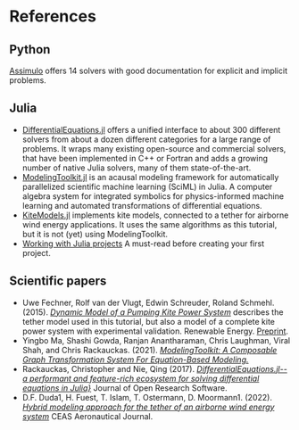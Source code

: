 # References

## Python
[Assimulo](https://jmodelica.org/assimulo/) offers 14 solvers
with good documentation for explicit and implicit problems.

## Julia
- [DifferentialEquations.jl](https://docs.sciml.ai/DiffEqDocs/stable/) offers a unified interface to about 300 different solvers from about a dozen different categories for a large range of problems. It wraps many existing open-source and commercial solvers, that have been implemented in C++ or Fortran and adds a growing number of native Julia solvers, many of them state-of-the-art.
- [ModelingToolkit.jl](https://github.com/SciML/ModelingToolkit.jl) is an acausal modeling framework for automatically parallelized scientific machine learning (SciML) in Julia. A computer algebra system for integrated symbolics for physics-informed machine learning and automated transformations of differential equations. 
- [KiteModels.jl](https://ufechner7.github.io/KiteModels.jl/stable/) implements kite models, connected to a tether for airborne wind energy applications. It uses the same algorithms as this tutorial, but it is not (yet) using ModelingToolkit. 
- [Working with Julia projects](https://ufechner7.github.io/2022/08/16/julia-projects.html) A must-read before creating your first project.

## Scientific papers
- Uwe Fechner, Rolf van der Vlugt, Edwin Schreuder, Roland Schmehl. (2015). [*Dynamic Model of a Pumping Kite Power System*](https://www.sciencedirect.com/science/article/pii/S0960148115003080)  describes the tether model used in this tutorial, but also a model of a complete kite power system with experimental validation. Renewable Energy. [Preprint](http://arxiv.org/abs/1406.6218).
- Yingbo Ma, Shashi Gowda, Ranjan Anantharaman, Chris Laughman, Viral Shah, and Chris Rackauckas. (2021). [*ModelingToolkit: A Composable Graph Transformation System For Equation-Based Modeling.*](https://arxiv.org/abs/2103.05244)
- Rackauckas, Christopher and Nie, Qing (2017). [*DifferentialEquations.jl--a performant and feature-rich ecosystem for solving differential equations in Julia}*](https://openresearchsoftware.metajnl.com/articles/10.5334/jors.151) Journal of Open Research Software.
- D.F. Duda1, H. Fuest, T. Islam, T. Ostermann, D. Moormann1. (2022). [*Hybrid modeling approach for the tether of an airborne wind energy system*](https://link.springer.com/article/10.1007/s13272-022-00581-7) CEAS Aeronautical Journal.